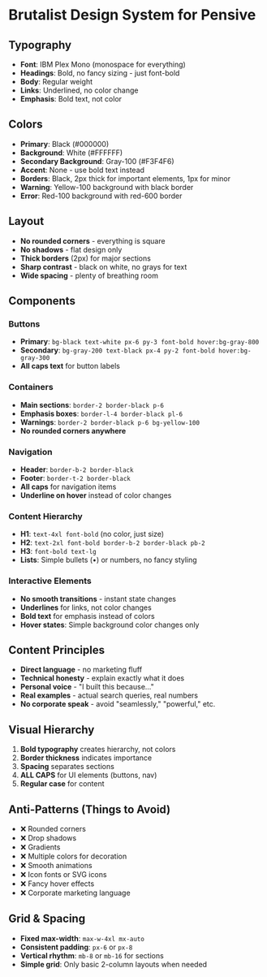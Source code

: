 # Brutalist Design System for Pensive

## Typography
- **Font**: IBM Plex Mono (monospace for everything)
- **Headings**: Bold, no fancy sizing - just font-bold
- **Body**: Regular weight
- **Links**: Underlined, no color change
- **Emphasis**: Bold text, not color

## Colors
- **Primary**: Black (#000000)
- **Background**: White (#FFFFFF) 
- **Secondary Background**: Gray-100 (#F3F4F6)
- **Accent**: None - use bold text instead
- **Borders**: Black, 2px thick for important elements, 1px for minor
- **Warning**: Yellow-100 background with black border
- **Error**: Red-100 background with red-600 border

## Layout
- **No rounded corners** - everything is square
- **No shadows** - flat design only
- **Thick borders** (2px) for major sections
- **Sharp contrast** - black on white, no grays for text
- **Wide spacing** - plenty of breathing room

## Components

### Buttons
- **Primary**: `bg-black text-white px-6 py-3 font-bold hover:bg-gray-800`
- **Secondary**: `bg-gray-200 text-black px-4 py-2 font-bold hover:bg-gray-300`
- **All caps text** for button labels

### Containers
- **Main sections**: `border-2 border-black p-6`
- **Emphasis boxes**: `border-l-4 border-black pl-6`
- **Warnings**: `border-2 border-black p-6 bg-yellow-100`
- **No rounded corners anywhere**

### Navigation
- **Header**: `border-b-2 border-black`
- **Footer**: `border-t-2 border-black`
- **All caps** for navigation items
- **Underline on hover** instead of color changes

### Content Hierarchy
- **H1**: `text-4xl font-bold` (no color, just size)
- **H2**: `text-2xl font-bold border-b-2 border-black pb-2`
- **H3**: `font-bold text-lg`
- **Lists**: Simple bullets (•) or numbers, no fancy styling

### Interactive Elements
- **No smooth transitions** - instant state changes
- **Underlines** for links, not color changes
- **Bold text** for emphasis instead of colors
- **Hover states**: Simple background color changes only

## Content Principles
- **Direct language** - no marketing fluff
- **Technical honesty** - explain exactly what it does
- **Personal voice** - "I built this because..."
- **Real examples** - actual search queries, real numbers
- **No corporate speak** - avoid "seamlessly," "powerful," etc.

## Visual Hierarchy
1. **Bold typography** creates hierarchy, not colors
2. **Border thickness** indicates importance
3. **Spacing** separates sections
4. **ALL CAPS** for UI elements (buttons, nav)
5. **Regular case** for content

## Anti-Patterns (Things to Avoid)
- ❌ Rounded corners
- ❌ Drop shadows
- ❌ Gradients
- ❌ Multiple colors for decoration
- ❌ Smooth animations
- ❌ Icon fonts or SVG icons
- ❌ Fancy hover effects
- ❌ Corporate marketing language

## Grid & Spacing
- **Fixed max-width**: `max-w-4xl mx-auto`
- **Consistent padding**: `px-6` or `px-8`
- **Vertical rhythm**: `mb-8` or `mb-16` for sections
- **Simple grid**: Only basic 2-column layouts when needed